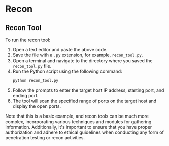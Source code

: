# Recon
Recon Tool
------------------------------------------------------------------------------------------------------------------------------------

To run the recon tool:

1. Open a text editor and paste the above code.
2. Save the file with a `.py` extension, for example, `recon_tool.py`.
3. Open a terminal and navigate to the directory where you saved the `recon_tool.py` file.
4. Run the Python script using the following command:
   ```
   python recon_tool.py
   ```
5. Follow the prompts to enter the target host IP address, starting port, and ending port.
6. The tool will scan the specified range of ports on the target host and display the open ports.

Note that this is a basic example, and recon tools can be much more complex, incorporating various techniques and modules for gathering information. Additionally, it's important to ensure that you have proper authorization and adhere to ethical guidelines when conducting any form of penetration testing or recon activities.


